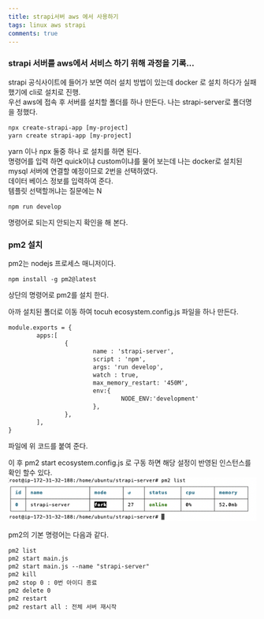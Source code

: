 ```yaml
---
title: strapi서버 aws 에서 사용하기
tags: linux aws strapi
comments: true
---
```


### strapi 서버를 aws에서 서비스 하기 위해 과정을 기록...

strapi 공식사이트에 들어가 보면 여러 설치 방법이 있는데 docker 로 설치 하다가 실패 했기에 cli로 설치로 진행.   
우선 aws에 접속 후 서버를 설치할 폴더를 하나 만든다. 나는 strapi-server로 폴더명을 정했다.  

```
npx create-strapi-app [my-project]
yarn create strapi-app [my-project]
```

yarn 이나 npx 둘중 하나 로 설치를 하면 된다.   
명령어를 입력 하면 quick이냐 custom이냐를 물어 보는데 나는 docker로 설치된 mysql 서버에 연결할 예정이므로 2번을 선택하였다.   
데이터 베이스 정보를 입력하여 준다.  
템플릿 선택할꺼냐는 질문에는 N   

```
npm run develop
```
명령어로 되는지 안되는지 확인을 해 본다.   


### pm2 설치

pm2는 nodejs 프로세스 매니저이다.  
```
npm install -g pm2@latest 
```
상단의 명령어로 pm2를 설치 한다.   

아까 설치된 폴더로 이동 하여 tocuh ecosystem.config.js 파일을 하나 만든다.  

```
module.exports = {
        apps:[
                {
                        name : 'strapi-server',
                        script : 'npm',
                        args: 'run develop',
                        watch : true,
                        max_memory_restart: '450M',
                        env:{
                                NODE_ENV:'development'
                        },
                },
        ],
}
```
파일에 위 코드를 붙여 준다.   

이 후 pm2 start ecosystem.config.js 로 구동 하면 해당 설정이 반영된 인스턴스를 확인 할수 있다.  
![alt text](/assets/img/sh42.png "sh42")

pm2의 기본 명령어는 다음과 같다.
```
pm2 list
pm2 start main.js
pm2 start main.js --name "strapi-server"
pm2 kill
pm2 stop 0 : 0번 아이디 종료
pm2 delete 0 
pm2 restart
pm2 restart all : 전체 서버 재시작
```

